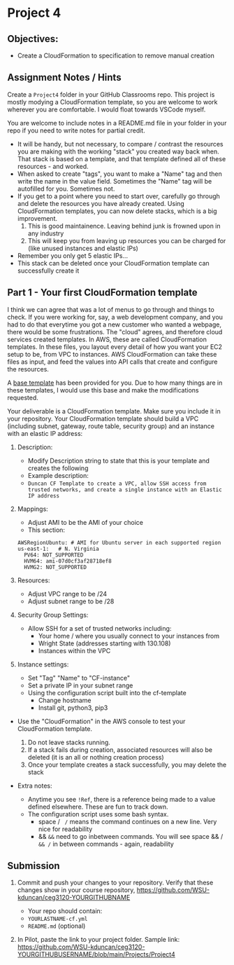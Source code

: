 # Project 4

## Objectives:

- Create a CloudFormation to specification to remove manual creation

## Assignment Notes / Hints

Create a `Project4` folder in your GitHub Classrooms repo.  This project is mostly modying a CloudFormation template, so you are welcome to work wherever you are comfortable.  I would float towards VSCode myself.

You are welcome to include notes in a README.md file in your folder in your repo if you need to write notes for partial credit.

- It will be handy, but not necessary, to compare / contrast the resources you are making with the working "stack" you created way back when.  That stack is based on a template, and that template defined all of these resources - and worked.
- When asked to create "tags", you want to make a "Name" tag and then write the name in the value field.  Sometimes the "Name" tag will be autofilled for you.  Sometimes not.
- If you get to a point where you need to start over, carefully go through and delete the resources you have already created.  Using CloudFormation templates, you can now delete stacks, which is a big improvement.
    1. This is good maintainence.  Leaving behind junk is frowned upon in any industry
    2. This will keep you from leaving up resources you can be charged for (like unused instances and elastic IPs)
- Remember you only get 5 elastic IPs...
- This stack can be deleted once your CloudFormation template can successfully create it


## Part 1 - Your first CloudFormation template

I think we can agree that was a lot of menus to go through and things to check.  If you were working for, say, a web development company, and you had to do that everytime you got a new customer who wanted a webpage, there would be some frustrations.  The "cloud" agrees, and therefore cloud services created templates.  In AWS, these are called CloudFormation templates.  In these files, you layout every detail of how you want your EC2 setup to be, from VPC to instances.  AWS CloudFormation can take these files as input, and feed the values into API calls that create and configure the resources.

A [base template](cf-template.yml) has been provided for you.  Due to how many things are in these templates, I would use this base and make the modifications requested.

Your deliverable is a CloudFormation template.  Make sure you include it in your repository.  Your CloudFormation template should build a VPC (including subnet, gateway, route table, security group) and an instance with an elastic IP address:

1. Description:
    - Modify Description string to state that this is your template and creates the following
    - Example description:
    - `Duncan CF Template to create a VPC, allow SSH access from trusted networks, and create a single instance with an Elastic IP address`

2. Mappings:
    - Adjust AMI to be the AMI of your choice
    - This section:
    ```
    AWSRegionUbuntu: # AMI for Ubuntu server in each supported region 
    us-east-1:   # N. Virginia
      PV64: NOT_SUPPORTED
      HVM64: ami-07d0cf3af28718ef8
      HVMG2: NOT_SUPPORTED
    ```
3. Resources:
    - Adjust VPC range to be /24
    - Adjust subnet range to be /28

4. Security Group Settings:
    - Allow SSH for a set of trusted networks including:
        - Your home / where you usually connect to your instances from
        - Wright State (addresses starting with 130.108)
        - Instances within the VPC

5. Instance settings:
    - Set "Tag" "Name" to "CF-instance"
    - Set a private IP in your subnet range
    - Using the configuration script built into the cf-template
        - Change hostname
        - Install git, python3, pip3

- Use the "CloudFormation" in the AWS console to test your CloudFormation template.
    1. Do not leave stacks running.
    2. If a stack fails during creation, associated resources will also be deleted (it is an all or nothing creation process)
    3. Once your template creates a stack successfully, you may delete the stack

- Extra notes:
    - Anytime you see `!Ref`, there is a reference being made to a value defined elsewhere.  These are fun to track down.
    - The configuration script uses some bash syntax.
        - space / ` /` means the command continues on a new line.  Very nice for readability
        - && `&&` need to go inbetween commands.  You will see space && / ` && /` in between commands - again, readability

## Submission

1. Commit and push your changes to your repository.  Verify that these changes show in your course repository, https://github.com/WSU-kduncan/ceg3120-YOURGITHUBNAME
    - Your repo should contain:
    - `YOURLASTNAME-cf.yml`
    - `README.md` (optional)

2. In Pilot, paste the link to your project folder.  Sample link: https://github.com/WSU-kduncan/ceg3120-YOURGITHUBUSERNAME/blob/main/Projects/Project4
